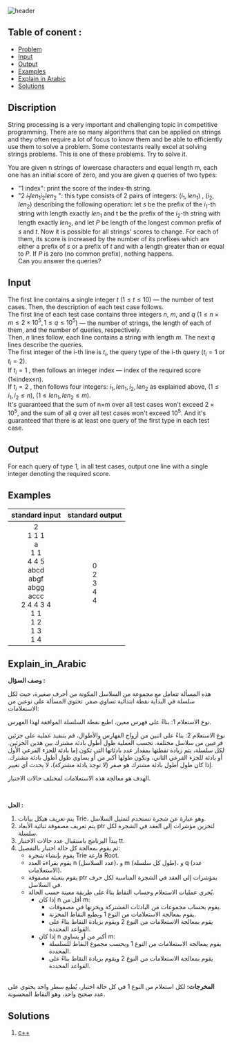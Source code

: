    ![header](https://capsule-render.vercel.app/api?type=waving&color=454545&height=300&section=header&text=I.%20Strings%20Queries&descAlignY=51&descAlign=62)

## Table of conent :
   * [Problem](#Discription)
   * [Input](#Input)
   * [Output](#Output)
   * [Examples](#Examples)
   * [Explain in Arabic](#Explain_in_Arabic)
   * [Solutions](#Solutions)


## Discription
String processing is a very important and challenging topic in competitive programming. There are so many algorithms that can be applied on strings and they often require a lot of focus to know them and be able to efficiently use them to solve a problem. Some contestants really excel at solving strings problems. This is one of these problems. Try to solve it.<br>

You are given n strings of lowercase characters and equal length m, each one has an initial score of zero, and you are given $q$ queries of two types:	<br>
   - "1 index": print the score of the index-th string.<br>
   - "2 $i_1 len_1 i_2 len_2$ ": this type consists of 2 pairs of integers: ($i_1,len_1$) , ($i_2,len_2$) describing the following operation: let $s$ be the prefix of the $i_1$-th string with length exactly $len_1$ and t be the prefix of the $i_2$-th string with length exactly $len_2$, and let $P$ be length of the longest common prefix of $s$ and $t$. Now it is possible for all strings' scores to change. For each of them, its score is increased by the number of its prefixes which are either a prefix of $s$ or a prefix of $t$ and with a length greater than or equal to $P$. If $P$ is zero (no common prefix), nothing happens.<br>
Can you answer the queries?

## Input
The first line contains a single integer $t$ $(1≤t≤10)$ — the number of test cases.
Then, the description of each test case follows.<br>
The first line of each test case contains three integers $n$, $m$, and $q$ $(1≤n×m≤2×10^5,1≤q≤10^5)$ — the number of strings, the length of each of them, and the number of queries, respectively.<br>
Then, $n$ lines follow, each line contains a string with length $m$.
The next $q$ lines describe the queries.<br>
The first integer of the i-th line is  $t_i$, the query type of the i-th query ($t_i=1$ or $t_i=2$).<br>
If $t_i=1$ , then follows an integer index — index of the required score (1≤index≤n).<br>
If $t_i=2$ , then follows four integers: $i_1,len_1,i_2,len_2$ as explained above, $(1≤i_1,i_2≤n)$, $(1≤len_1, len_2≤m)$.<br>
It's guaranteed that the sum of n×m over all test cases won't exceed $2×10^5$, and the sum of all $q$ over all test cases won't exceed $10^5$. And it's guaranteed that there is at least one query of the first type in each test case.


## Output
For each query of type 1, in all test cases, output one line with a single integer denoting the required score.


## Examples
|standard input|standard output|
|:---:|:---:|
|2<br>1 1 1<br>a<br>1 1<br>4 4 5<br>abcd<br>abgf<br>abgg<br>accc<br>2 4 4 3 4<br>1 1<br>1 2<br>1 3<br>1 4| 0<br>2<br>3<br>4<br>4 |


## Explain_in_Arabic
**وصف السؤال :**

هذه المسألة تتعامل مع مجموعة من السلاسل المكونة من أحرف صغيرة، حيث لكل سلسلة في البداية نقطة ابتدائية تساوي صفر. تحتوي المسألة على نوعين من الاستعلامات:<br>

نوع الاستعلام 1: بناءً على فهرس معين، اطبع نقطة السلسلة الموافقة لهذا الفهرس.<br>

نوع الاستعلام 2: بناءً على اثنين من أزواج الفهارس والأطوال، قم بتنفيذ عملية على جزئين فرعيين من سلاسل مختلفة. تحسب العملية طول أطول بادئة مشترك بين هذين الجزئين. لكل سلسلة، يتم زيادة نقطتها بمقدار عدد بادئاتها التي تكون إما بادئة للجزء الفرعي الأول أو بادئة للجزء الفرعي الثاني، وتكون طولها أكبر من أو يساوي طول أطول بادئة مشترك. إذا كان طول أطول بادئة مشترك هو صفر (لا توجد بادئة مشتركة)، لا يحدث أي تغيير.<br>

الهدف هو معالجة هذه الاستعلامات لمختلف حالات الاختبار.

<br>

**الحل :** 

1. يتم تعريف هيكل بيانات Trie، وهو عبارة عن شجرة تستخدم لتمثيل السلاسل. 
2. يتم تعريف مصفوفة ثنائية الأبعاد ptr لتخزين مؤشرات إلى العقد في الشجرة لكل سلسلة.
3. يبدأ البرنامج باستقبال عدد حالات الاختبار tt.
4. ثم يقوم بمعالجة كل حالة اختبار بالتفصيل:
    - يقوم بإنشاء شجرة Trie فارغة Root.
    - يقوم بقراءة العدد n (عدد السلاسل)، و m (طول كل سلسلة)، و q (عدد الاستعلامات).
    - يقوم بتعبئة مصفوفة ptr بمؤشرات إلى العقد في الشجرة المناسبة لكل حرف في السلاسل.
    - يُجري عمليات الاستعلام وحساب النقاط بناءً على طريقة معينة حسب الحالة.
        - إذا كان n أقل من m:
            * يقوم بحساب مجموعات من البادئات المشتركة ويخزنها في مصفوفات.
            * يقوم بمعالجة الاستعلامات من النوع 1 ويطبع النقاط المخزنة.
            * يقوم بمعالجة الاستعلامات من النوع 2 ويقوم بزيادة النقاط بناءً على القواعد المحددة.
        - إذا كان n أكبر من أو يساوي m:
            * يقوم بمعالجة الاستعلامات من النوع 1 ويحسب مجموع النقاط للسلسلة المحددة.
            * يقوم بمعالجة الاستعلامات من النوع 2 ويقوم بزيادة النقاط بناءً على القواعد المحددة.
            <br>
**المخرجات:** لكل استعلام من النوع 1 في كل حالة اختبار، يُطبع سطر واحد يحتوي على عدد صحيح واحد، وهو النقاط المحسوبة.


## Solutions
  <ol type="1">
      	<li><a href="https://github.com/FatimaALzahrani/BUCPC/blob/main/I/I.cpp">c++</a></li>
        <!-- <li><a href="https://github.com/FatimaALzahrani/BUCPC/blob/main/I/I.java">java</a></li>
        <li><a href="https://github.com/FatimaALzahrani/BUCPC/blob/main/I/I.py">python</a></li> -->
      </ol>
